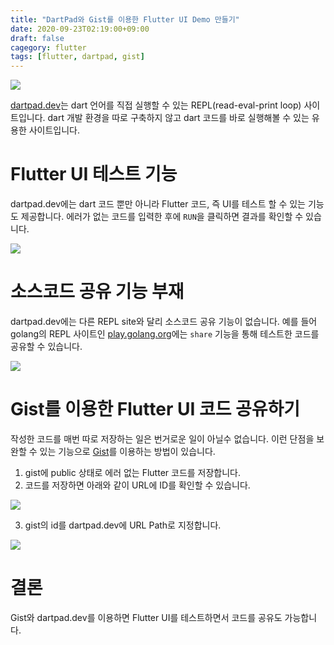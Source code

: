 ```yaml
---
title: "DartPad와 Gist를 이용한 Flutter UI Demo 만들기"
date: 2020-09-23T02:19:00+09:00
draft: false
cagegory: flutter
tags: [flutter, dartpad, gist]
---
```


![](https://sh0seo.github.io/images/dart-main.png)

[dartpad.dev](https://dartpad.dev/)는 dart 언어를 직접 실행할 수 있는 REPL(read-eval-print loop) 사이트입니다. dart 개발 환경을 따로 구축하지 않고 dart 코드를 바로 실행해볼 수 있는 유용한 사이트입니다. 

# Flutter UI 테스트 기능

dartpad.dev에는 dart 코드 뿐만 아니라 Flutter 코드, 즉 UI를 테스트 할 수 있는 기능도 제공합니다. 에러가 없는 코드를 입력한 후에 `RUN`을 클릭하면 결과를 확인할 수 있습니다. 

![](https://sh0seo.github.io/images/dart-flutter-ui.png)

# 소스코드 공유 기능 부재

dartpad.dev에는 다른 REPL site와 달리 소스코드 공유 기능이 없습니다. 예를 들어 golang의 REPL 사이트인 [play.golang.org](https://play.golang.org/)에는 `share` 기능을 통해 테스트한 코드를 공유할 수 있습니다.

![](https://sh0seo.github.io/images/dart-golang.png)

# Gist를 이용한 Flutter UI 코드 공유하기

작성한 코드를 매번 따로 저장하는 일은 번거로운 일이 아닐수 없습니다. 
이런 단점을 보완할 수 있는 기능으로 [Gist](https://gist.github.com/)를 이용하는 방법이 있습니다.

1. gist에 public 상태로 에러 없는 Flutter 코드를 저장합니다.
2. 코드를 저장하면 아래와 같이 URL에 ID를 확인할 수 있습니다.

![](https://sh0seo.github.io/images/dart-gist.png)

3. gist의 id를 dartpad.dev에 URL Path로 지정합니다.

![](https://sh0seo.github.ioimages/dart-dartpad.png)

# 결론

Gist와 dartpad.dev를 이용하면 Flutter UI를 테스트하면서 코드를 공유도 가능합니다. 
